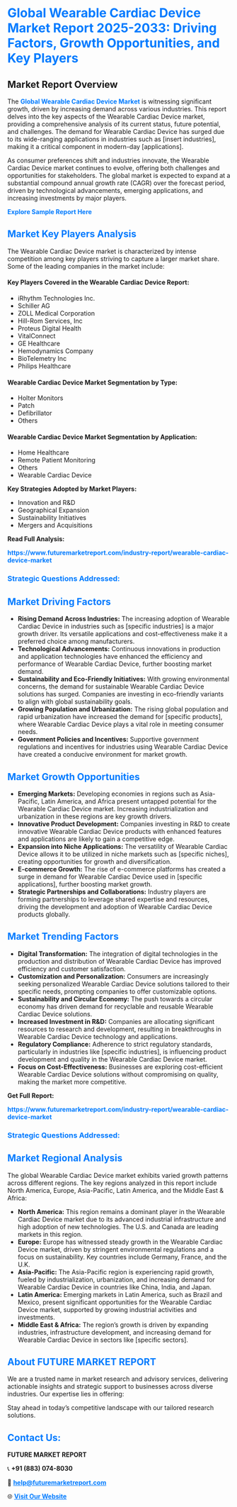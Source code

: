 <h1 style="color: #007BFF;">Global Wearable Cardiac Device Market Report 2025-2033: Driving Factors, Growth Opportunities, and Key Players</h1>

<section id="overview">
<h2>Market Report Overview</h2>
<p>The <a href="https://www.futuremarketreport.com/industry-report/wearable-cardiac-device-market" style="color: #007BFF; text-decoration: none;"><strong>Global Wearable Cardiac Device Market</strong></a> is witnessing significant growth, driven by increasing demand across various industries. This report delves into the key aspects of the Wearable Cardiac Device market, providing a comprehensive analysis of its current status, future potential, and challenges. The demand for Wearable Cardiac Device has surged due to its wide-ranging applications in industries such as [insert industries], making it a critical component in modern-day [applications].</p>
<p>As consumer preferences shift and industries innovate, the Wearable Cardiac Device market continues to evolve, offering both challenges and opportunities for stakeholders. The global market is expected to expand at a substantial compound annual growth rate (CAGR) over the forecast period, driven by technological advancements, emerging applications, and increasing investments by major players.</p>
</section>

<section id="overview">
<p><a href="https://www.futuremarketreport.com/request-sample/reportId=123108" style="color: #007BFF; text-decoration: none;"><strong>Explore Sample Report Here</strong></a></p>
</section>

<section id="key-players">
<h2 style="color: #007BFF;">Market Key Players Analysis</h2>
<p>The Wearable Cardiac Device market is characterized by intense competition among key players striving to capture a larger market share. Some of the leading companies in the market include:</p>
<h4>Key Players Covered in the Wearable Cardiac Device Report:</h4>
<ul><li>iRhythm Technologies Inc.</li><li>Schiller AG</li><li>ZOLL Medical Corporation</li><li>Hill-Rom Services, Inc</li><li>Proteus Digital Health</li><li>VitalConnect</li><li>GE Healthcare</li><li>Hemodynamics Company</li><li>BioTelemetry Inc</li><li>Philips Healthcare</li></ul>
<h4>Wearable Cardiac Device Market Segmentation by Type:</h4>
<ul><li>Holter Monitors</li><li>Patch</li><li>Defibrillator</li><li>Others</li></ul>

<h4>Wearable Cardiac Device Market Segmentation by Application:</h4>
<ul><li>Home Healthcare</li><li>Remote Patient Monitoring</li><li>Others</li><li>Wearable Cardiac Device</li></ul>
<p><strong>Key Strategies Adopted by Market Players:</strong></p>
<ul>
<li>Innovation and R&D</li>
<li>Geographical Expansion</li>
<li>Sustainability Initiatives</li>
<li>Mergers and Acquisitions</li>
</ul>
</section>

<section>
<p><strong>Read Full Analysis: </strong></p><a href="https://www.futuremarketreport.com/industry-report/wearable-cardiac-device-market" style="color: #007BFF; text-decoration: none;"><strong>https://www.futuremarketreport.com/industry-report/wearable-cardiac-device-market</strong></a>
<h3 style="color: #007BFF;">Strategic Questions Addressed:</h3>
</section>

<section id="driving-factors">
<h2 style="color: #007BFF;">Market Driving Factors</h2>
<ul>
<li><strong>Rising Demand Across Industries:</strong> The increasing adoption of Wearable Cardiac Device in industries such as [specific industries] is a major growth driver. Its versatile applications and cost-effectiveness make it a preferred choice among manufacturers.</li>
<li><strong>Technological Advancements:</strong> Continuous innovations in production and application technologies have enhanced the efficiency and performance of Wearable Cardiac Device, further boosting market demand.</li>
<li><strong>Sustainability and Eco-Friendly Initiatives:</strong> With growing environmental concerns, the demand for sustainable Wearable Cardiac Device solutions has surged. Companies are investing in eco-friendly variants to align with global sustainability goals.</li>
<li><strong>Growing Population and Urbanization:</strong> The rising global population and rapid urbanization have increased the demand for [specific products], where Wearable Cardiac Device plays a vital role in meeting consumer needs.</li>
<li><strong>Government Policies and Incentives:</strong> Supportive government regulations and incentives for industries using Wearable Cardiac Device have created a conducive environment for market growth.</li>
</ul>
</section>

<section id="growth-opportunities">
<h2 style="color: #007BFF;">Market Growth Opportunities</h2>
<ul>
<li><strong>Emerging Markets:</strong> Developing economies in regions such as Asia-Pacific, Latin America, and Africa present untapped potential for the Wearable Cardiac Device market. Increasing industrialization and urbanization in these regions are key growth drivers.</li>
<li><strong>Innovative Product Development:</strong> Companies investing in R&D to create innovative Wearable Cardiac Device products with enhanced features and applications are likely to gain a competitive edge.</li>
<li><strong>Expansion into Niche Applications:</strong> The versatility of Wearable Cardiac Device allows it to be utilized in niche markets such as [specific niches], creating opportunities for growth and diversification.</li>
<li><strong>E-commerce Growth:</strong> The rise of e-commerce platforms has created a surge in demand for Wearable Cardiac Device used in [specific applications], further boosting market growth.</li>
<li><strong>Strategic Partnerships and Collaborations:</strong> Industry players are forming partnerships to leverage shared expertise and resources, driving the development and adoption of Wearable Cardiac Device products globally.</li>
</ul>
</section>

<section id="trending-factors">
<h2 style="color: #007BFF;">Market Trending Factors</h2>
<ul>
<li><strong>Digital Transformation:</strong> The integration of digital technologies in the production and distribution of Wearable Cardiac Device has improved efficiency and customer satisfaction.</li>
<li><strong>Customization and Personalization:</strong> Consumers are increasingly seeking personalized Wearable Cardiac Device solutions tailored to their specific needs, prompting companies to offer customizable options.</li>
<li><strong>Sustainability and Circular Economy:</strong> The push towards a circular economy has driven demand for recyclable and reusable Wearable Cardiac Device solutions.</li>
<li><strong>Increased Investment in R&D:</strong> Companies are allocating significant resources to research and development, resulting in breakthroughs in Wearable Cardiac Device technology and applications.</li>
<li><strong>Regulatory Compliance:</strong> Adherence to strict regulatory standards, particularly in industries like [specific industries], is influencing product development and quality in the Wearable Cardiac Device market.</li>
<li><strong>Focus on Cost-Effectiveness:</strong> Businesses are exploring cost-efficient Wearable Cardiac Device solutions without compromising on quality, making the market more competitive.</li>
</ul>
</section>

<section>
<p><strong>Get Full Report: </strong></p><a href="https://www.futuremarketreport.com/industry-report/wearable-cardiac-device-market" style="color: #007BFF; text-decoration: none;"><strong>https://www.futuremarketreport.com/industry-report/wearable-cardiac-device-market</strong></a>
<h3 style="color: #007BFF;">Strategic Questions Addressed:</h3>
</section>


<section id="regional-analysis">
<h2 style="color: #007BFF;">Market Regional Analysis</h2>
<p>The global Wearable Cardiac Device market exhibits varied growth patterns across different regions. The key regions analyzed in this report include North America, Europe, Asia-Pacific, Latin America, and the Middle East & Africa:</p>
<ul>
<li><strong>North America:</strong> This region remains a dominant player in the Wearable Cardiac Device market due to its advanced industrial infrastructure and high adoption of new technologies. The U.S. and Canada are leading markets in this region.</li>
<li><strong>Europe:</strong> Europe has witnessed steady growth in the Wearable Cardiac Device market, driven by stringent environmental regulations and a focus on sustainability. Key countries include Germany, France, and the U.K.</li>
<li><strong>Asia-Pacific:</strong> The Asia-Pacific region is experiencing rapid growth, fueled by industrialization, urbanization, and increasing demand for Wearable Cardiac Device in countries like China, India, and Japan.</li>
<li><strong>Latin America:</strong> Emerging markets in Latin America, such as Brazil and Mexico, present significant opportunities for the Wearable Cardiac Device market, supported by growing industrial activities and investments.</li>
<li><strong>Middle East & Africa:</strong> The region’s growth is driven by expanding industries, infrastructure development, and increasing demand for Wearable Cardiac Device in sectors like [specific sectors].</li>
</ul>
</section>

<footer>
<h2 style="color: #007BFF;">About FUTURE MARKET REPORT</h2>
<p>We are a trusted name in market research and advisory services, delivering actionable insights and strategic support to businesses across diverse industries. Our expertise lies in offering:</p>

<p>Stay ahead in today’s competitive landscape with our tailored research solutions.</p>

<h2 style="color: #007BFF;">Contact Us:</h2>
<p><strong>FUTURE MARKET REPORT</strong></p>
<p>📞 <strong>+91 (883) 074-8030</strong></p>
<p>📧 <strong><a href="mailto:help@futuremarketreport.com" style="color: #007BFF;">help@futuremarketreport.com</a></strong></p>
<p>🌐 <strong><a href="https://www.futuremarketreport.com/" style="color: #007BFF;">Visit Our Website</a></strong></p>
</footer>
